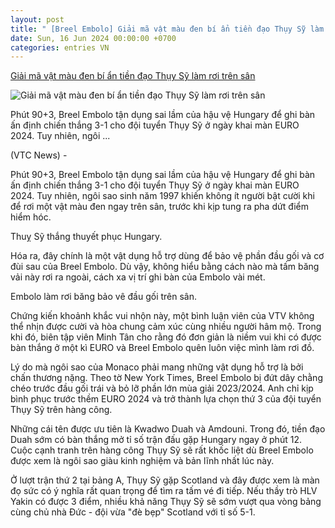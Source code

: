 ```yaml
---
layout: post
title: " [Breel Embolo] Giải mã vật màu đen bí ẩn tiền đạo Thụy Sỹ làm rơi trên sân"
date: Sun, 16 Jun 2024 00:00:00 +0700
categories: entries VN
---
```

[Giải mã vật màu đen bí ẩn tiền đạo Thụy Sỹ làm rơi trên sân](https://vtcnews.vn/giai-ma-vat-mau-den-bi-an-tien-dao-thuy-sy-lam-roi-tren-san-ar877359.html)

![Giải mã vật màu đen bí ẩn tiền đạo Thụy Sỹ làm rơi trên sân](http://cdn-i.vtcnews.vn/resize/wfPCfFXtfn3Lb0S275FO-w2/upload/2024/06/15/embolo-22491212.jpeg)

Phút 90+3, Breel Embolo tận dụng sai lầm của hậu vệ Hungary để ghi bàn ấn định chiến thắng 3-1 cho đội tuyển Thụy Sỹ ở ngày khai màn EURO 2024. Tuy nhiên, ngôi ...

(VTC News) -

Phút 90+3, Breel Embolo tận dụng sai lầm của hậu vệ Hungary để ghi bàn ấn định chiến thắng 3-1 cho đội tuyển Thụy Sỹ ở ngày khai màn EURO 2024. Tuy nhiên, ngôi sao sinh năm 1997 khiến không ít người bật cười khi để rơi một vật màu đen ngay trên sân, trước khi kịp tung ra pha dứt điểm hiểm hóc.

Thuỵ Sỹ thắng thuyết phục Hungary.

Hóa ra, đây chính là một vật dụng hỗ trợ dùng để bảo vệ phần đầu gối và cơ đùi sau của Breel Embolo. Dù vậy, không hiểu bằng cách nào mà tấm băng vải này rơi ra ngoài, cách xa vị trí ghi bàn của Embolo vài mét.

Embolo làm rơi băng bảo vê đầu gối trên sân.

Chứng kiến khoảnh khắc vui nhộn này, một bình luận viên của VTV không thể nhịn được cười và hòa chung cảm xúc cùng nhiều người hâm mộ. Trong khi đó, biên tập viên Minh Tân cho rằng đó đơn giản là niềm vui khi có được bàn thắng ở một kì EURO và Breel Embolo quên luôn việc mình làm rơi đồ.

Lý do mà ngôi sao của Monaco phải mang những vật dụng hỗ trợ là bởi chấn thương nặng. Theo tờ New York Times, Breel Embolo bị đứt dây chằng chéo trước đầu gối trái và bỏ lỡ phần lớn mùa giải 2023/2024. Anh chỉ kịp bình phục trước thềm EURO 2024 và trở thành lựa chọn thứ 3 của đội tuyển Thụy Sỹ trên hàng công.

Những cái tên được ưu tiên là Kwadwo Duah và Amdouni. Trong đó, tiền đạo Duah sớm có bàn thắng mở tỉ số trận đấu gặp Hungary ngay ở phút 12. Cuộc cạnh tranh trên hàng công Thụy Sỹ sẽ rất khốc liệt dù Breel Embolo được xem là ngôi sao giàu kinh nghiệm và bản lĩnh nhất lúc này.

Ở lượt trận thứ 2 tại bảng A, Thụy Sỹ gặp Scotland và đây được xem là màn đọ sức có ý nghĩa rất quan trọng để tìm ra tấm vé đi tiếp. Nếu thầy trò HLV Yakin có được 3 điểm, nhiều khả năng Thụy Sỹ sẽ sớm vượt qua vòng bảng cùng chủ nhà Đức - đội vừa "đè bẹp" Scotland với tỉ số 5-1.

